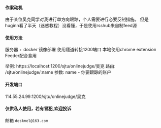 #### 作案动机
由于某位吴克同学对我进行单方向跟踪，个人需要进行必要反制措施。
但是huginn看了半天（迷惑教程）没看懂，于是使用rsshub来自制feed源

#### 使用方法
服务器 + docker 镜像部署 
使用隧道转接1200端口
本地使用chrome extension Feeder配合食用 

举例: https://localhost:1200/sjtu/onlinejudge/吴克
路由: /sjtu/onlinejudge/:name
参数: name - 你要跟踪的账户

#### 开发端口
114.55.24.99:1200/sjtu/onlinejudge/吴克


#### 仅供私人使用，若有冒犯,欢迎投诉
邮箱 `deskmel@163.com`
